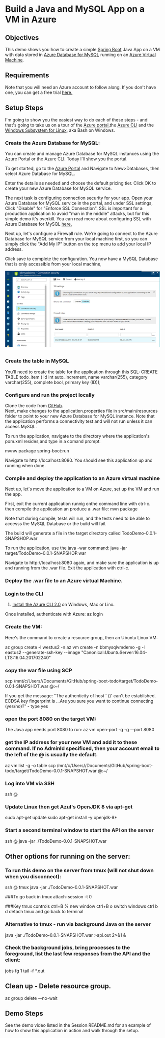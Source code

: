 
# Build a Java and MySQL App on a VM in Azure

## Objectives

This demo shows you how to create a simple  [Spring Boot](https://projects.spring.io/spring-boot/) Java App on a VM with data stored in [Azure Database for MySQL](https://docs.microsoft.com/azure/mysql/overview) running on an [Azure Virtual Machine](https://azure.microsoft.com/services/virtual-machines/).

## Requirements

Note that you will need an Azure account to follow along. If you don't have one, you can get a free trial [here.](https://azure.microsoft.com/en-us/free)

## Setup Steps

I'm going to show you the easiest way to do each of these steps - and that's going to take us on a tour of the [Azure portal](https://azure.microsoft.com/en-us/features/azure-portal/),the [Azure CLI](https://docs.microsoft.com/en-us/cli/azure/overview) and the [Windows Subsystem for Linux](https://msdn.microsoft.com/en-us/commandline/wsl/about), aka Bash on Windows.  


### Create the Azure Database for MySQL:

You can create and manage Azure Database for MySQL instances using the Azure Portal or the Azure CLI.  Today I'll show you the portal.  

To get started, go to the [Azure Portal](https://portal.azure.com/) and Navigate to New>Databases, then select Azure Database for MySQL.

Enter the details as needed and choose the default pricing tier.  Click OK to create your new Azure Database for MySQL service.

The next task is configuring connection security for your app.  Open your Azure Database for MySQL service in the portal, and under SSL settings, Click "Disable" for "Enforce SSL Connection".  SSL is important for a production application to avoid "man in the middle" attacks, but for this simple demo it's overkill.  You can read more about configuring SSL with Azure Database for MySQL [here.](https://docs.microsoft.com/en-us/azure/mysql/howto-configure-ssl)

Next up, let's configure a Firewall rule.  We're going to connect to the Azure Database for MySQL service from your local machine first, so you can simply click the "Add My IP" button on the top menu to add your local IP address.  

Click save to complete the configuration.  You now have a MySQL Database that is only accessible from your local machine, 

![New Azure Database for MySQL service connection Security](./media/azure-database-for-mysql-connection-security.png)

### Create the table in MySQL
You’ll need to create the table for the application through this SQL: 
CREATE TABLE todo_item ( id int auto_increment, name varchar(255), category varchar(255), complete bool, primary key (ID));


### Configure and run the project locally
Clone the code from [GitHub](https://github.com/<admin>/spring-boot-todo).  
Next, make changes to the application.properties file in src/main/resources folder to point to your new Azure Database for MySQL instance.
Note that the application performs a connectivity test and will not run unless it can access MySQL.  

To run the application, navigate to the directory where the application's pom.xml resides,and type in a comand prompt:

mvnw package spring-boot:run

Navigate to http://localhost:8080.  You should see this application up and running when done.

### Compile and deploy the application to an Azure virtual machine

Next up, let's move the application to a VM on Azure, set up the VM and run the app.

First, exit the current application runnig onthe command line with ctrl-c.
then compile the application an produce a .war file:
mvn package

Note that during compile, tests will run, and the tests need to be able to accesss the MySQL Database or the build will fail.

The build will generate a file in the target directory called TodoDemo-0.0.1-SNAPSHOP.war

To run the application, use the java -war command:
java -jar target/TodoDemo-0.0.1-SNAPSHOP.war

Navigate to http://localhost:8080 again, and make sure the application is up and running from the .war file. Exit the application with ctrl-c.

### Deploy the .war file to an Azure virtual Machine.  

 
### Login to the CLI
1. [Install the Azure CLI 2.0](https://docs.microsoft.com/cli/azure/install-azure-cli) on Windows, Mac or Linx.  

Once installed, authenticate with Azure:
az login

### Create the VM: 
Here's the command to create a resource group, then an Ubuntu Linux VM:

az group create -l westus2 -n <myResourceGroupName>
az vm create -n bbmysqlvmdemo -g <myResourceGroupName> -l eastus2 --generate-ssh-key --image "Canonical:UbuntuServer:16.04-LTS:16.04.201702240"

### copy the war file using SCP

scp /mnt/c/Users/<admin>/Documents/GitHub/spring-boot-todo/target/TodoDemo-0.0.1-SNAPSHOT.war <admin>@<VMIPAddress>:~/

If you get the message: "The authenticity of host '<VMIPAddress> (<VMIPAddress>)' can't be established.
ECDSA key fingerprint is ...Are you sure you want to continue connecting (yes/no)?" - type yes

### open the port 8080 on the target VM:
The Java app needs port 8080 to run:
az vm open-port -g <myVMName> -g <myResourceGroupName> --port 8080


### get the IP address for your new VM and add it to these command. If no AdminId specificed, then your account email to the left of the @ is usually the default.

az vm list -g <myResourceGroupName> -o table
scp /mnt/c/Users/<admin>/Documents/GitHub/spring-boot-todo/target/TodoDemo-0.0.1-SNAPSHOT.war <admin>@<VMIPAddress>:~/


### Log into VM via SSH
ssh <admin>@<VMIPAddress>

### Update Linux then get Azul's OpenJDK 8 via apt-get

sudo apt-get update
sudo apt-get install -y openjdk-8*

### Start a second terminal window to start the API on the server

ssh <admin>@<VMIPAddress>
java -jar ./TodoDemo-0.0.1-SNAPSHOT.war


## Other options for running on the server:

### To run this demo on the server from tmux (will not shut down when you disconnect):

ssh <adminUID>@<vm IP Address>
tmux 
java -jar ./TodoDemo-0.0.1-SNAPSHOT.war

###To go back in
tmux attach-session -t 0

###Key tmux controls 
ctrl+B % new window
ctrl+B o switch windows
ctrl b d detach tmux and go back to terminal

### Alternative to tmux - run via background Java on the server 
java -jar ./TodoDemo-0.0.1-SNAPSHOT.war >api.out 2>&1 &


### Check the background jobs, bring processes to the foreground, list the last few responses from the API and the client:
jobs
fg 1 
tail -f *.out

## Clean up - Delete resource group.
az group delete <myResourceGroupName> --no-wait


## Demo Steps
See the demo video listed in the Session README.md for an example of how to show this application in action and walk through the setup.